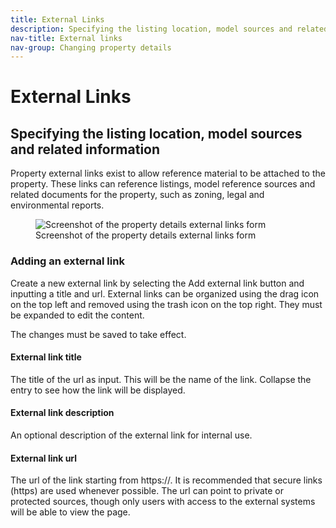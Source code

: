 ```yaml
---
title: External Links
description: Specifying the listing location, model sources and related information
nav-title: External links
nav-group: Changing property details
---
```


# External Links

## Specifying the listing location, model sources and related information

Property external links exist to allow reference material to be attached to the
property. These links can reference listings, model reference sources and
related documents for the property, such as zoning, legal and environmental
reports.

<figure>
  <div class="flex place-items-center justify-center p-2 bg-gray-100 rounded-md border border-blue-500">
    <img src="/img/docs/property-details-external-links.png" alt="Screenshot of the property details external links form">
  </div>
  <figcaption>Screenshot of the property details external links form</figcaption>
</figure>


### Adding an external link

Create a new external link by selecting the Add external link button and
inputting a title and url. External links can be organized using the drag icon
on the top left and removed using the trash icon on the top right. They must be
expanded to edit the content.

The changes must be saved to take effect.


#### External link title

The title of the url as input. This will be the name of the link.
Collapse the entry to see how the link will be displayed.


#### External link description

An optional description of the external link for internal use.


#### External link url

The url of the link starting from https://. It is recommended that secure links
(https) are used whenever possible. The url can point to private or protected
sources, though only users with access to the external systems will be able to
view the page.
